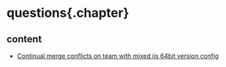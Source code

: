 
# questions{.chapter}

## content

- [Continual merge conflicts on team with mixed iis 64bit version config](merge_conflicts_team_iis_express_64bit_config.md)
